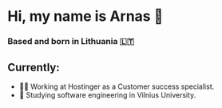 # Hi, my name is Arnas 👋

### Based and born in Lithuania :lithuania:

## Currently:
- 🧑‍💼 Working at Hostinger as a Customer success specialist.
- 📜 Studying software engineering in Vilnius University. 




